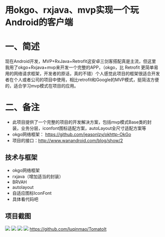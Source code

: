 # 用okgo、rxjava、mvp实现一个玩Android的客户端 #

# 一、简述 #
现在Android开发，MVP+RxJava+Retrofit这安卓三剑客搭配真是主流，但这里我用了okgo+Rxjava+mvp来开发一个完整的APP，（okgo，比 Retrofit 更简单易用的网络请求框架，开发者的原话，真的不错）个人感觉此项目的框架很适合开发者在个人或者公司的项目中使用，相比retrofit和Google的MVP模式，挺简洁方便的，适合学习mvp模式在项目的应用。


# 二、备注 #
- 此项目提供了一个完整的项目的开发解决方案，包括mvp模式Base类的封装，业务分层，iconfont图标适配方案，autoLayout全尺寸适配方案等
- okgo网络框架： https://github.com/jeasonlzy/okhttp-OkGo
- 项目的接口：http://www.wanandroid.com/blog/show/2


## 技术与框架 ##
- okgo网络框架
- rxjava（增加适当的封装）
- BRVAH
- autolayout
- 自适应图标IconFont
- 具体看代码吧

## 项目截图 ##
![](https://user-gold-cdn.xitu.io/2018/2/3/1615ae00b451c48b?w=320&h=568&f=jpeg&s=41339)
![](https://user-gold-cdn.xitu.io/2018/2/3/1615ae00ae746a05?w=320&h=568&f=jpeg&s=50929)
![](https://user-gold-cdn.xitu.io/2018/2/3/1615ae00ae26ce6c?w=320&h=568&f=jpeg&s=28894)
![](https://user-gold-cdn.xitu.io/2018/2/3/1615ae00aeb1419e?w=320&h=568&f=png&s=21729)
https://github.com/luqinmao/TomatoIt
